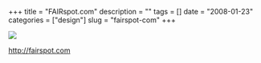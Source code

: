 +++
title = "FAIRspot.com"
description = ""
tags = []
date = "2008-01-23"
categories = ["design"]
slug = "fairspot-com"
+++


 

  <div id="screens-thumbs" class="clearfix">
    <div class="txt-center" id="design-submission"><a href="http://fairspot.com/"><img id='bluga-thumbnail-1087' class='bluga-thumbnail large' src='//konigi.com/media/bluga/
wt47f281ff7ae27_0.jpg'/></a></div>  
  </div>   
<p><a href="http://fairspot.com/">http://fairspot.com</a></p>




